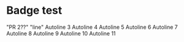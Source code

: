 # Badge test 
"PR 2??" 
"line" 
Autoline 3
Autoline 4
Autoline 5
Autoline 6
Autoline 7
Autoline 8
Autoline 9
Autoline 10
Autoline 11
